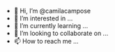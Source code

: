 - 👋 Hi, I’m @camilacampose
- 👀 I’m interested in ...
- 🌱 I’m currently learning ...
- 💞️ I’m looking to collaborate on ...
- 📫 How to reach me ...

<!---
camilacampose/camilacampose is a ✨ special ✨ repository because its `README.md` (this file) appears on your GitHub profile.
You can click the Preview link to take a look at your changes.
--->
